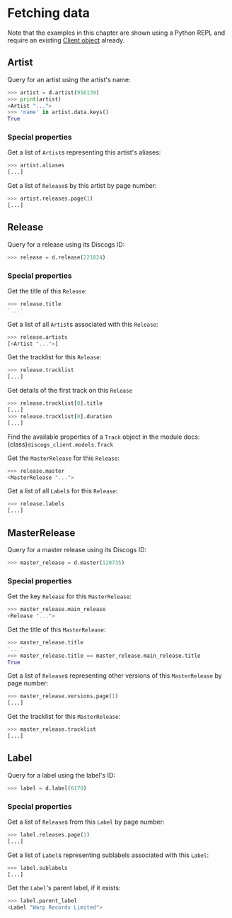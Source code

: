 # Fetching data

Note that the examples in this chapter are shown using a Python REPL and require
an existing [Client object](quickstart.md) already.

## Artist

Query for an artist using the artist's name:

```python
>>> artist = d.artist(956139)
>>> print(artist)
<Artist "...">
>>> 'name' in artist.data.keys()
True
```

### Special properties

Get a list of `Artist`s representing this artist's aliases:

```python
>>> artist.aliases
[...]
```

Get a list of `Release`s by this artist by page number:

```python
>>> artist.releases.page(1)
[...]
```

## Release

Query for a release using its Discogs ID:

```python
>>> release = d.release(221824)
```

### Special properties

Get the title of this `Release`:

```python
>>> release.title
'...'
```

Get a list of all `Artist`s associated with this `Release`:

```python
>>> release.artists
[<Artist "...">]
```

Get the tracklist for this `Release`:

```python
>>> release.tracklist
[...]
```

Get details of the first track on this `Release`

```python
>>> release.tracklist[0].title
[...]
>>> release.tracklist[0].duration
[...]
```

Find the available properties of a `Track` object in the module docs:
{class}`discogs_client.models.Track`

Get the `MasterRelease` for this `Release`:

```python
>>> release.master
<MasterRelease "...">
```

Get a list of all `Label`s for this `Release`:

```python
>>> release.labels
[...]
```

## MasterRelease

Query for a master release using its Discogs ID:

```python
>>> master_release = d.master(120735)
```

### Special properties

Get the key `Release` for this `MasterRelease`:

```python
>>> master_release.main_release
<Release "...">
```

Get the title of this `MasterRelease`:

```python
>>> master_release.title
'...'
>>> master_release.title == master_release.main_release.title
True
```

Get a list of `Release`s representing other versions of this `MasterRelease` by
page number:

```python
>>> master_release.versions.page(1)
[...]
```

Get the tracklist for this `MasterRelease`:

```python
>>> master_release.tracklist
[...]
```

## Label

Query for a label using the label's ID:

```python
>>> label = d.label(6170)
```

### Special properties

Get a list of `Release`s from this `Label` by page number:

```python
>>> label.releases.page(1)
[...]
```

Get a list of `Label`s representing sublabels associated with this `Label`:

```python
>>> label.sublabels
[...]
```

Get the `Label`'s parent label, if it exists:

```python
>>> label.parent_label
<Label "Warp Records Limited">
```
